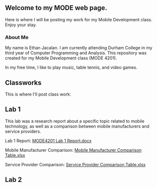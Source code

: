 ## Welcome to my MODE web page.

Here is where I will be posting my work for my Mobile Development class. Enjoy your stay.

### About Me

My name is Ethan Jacalan. I am currently attending Durham College in my third year of Computer Programming and Analysis. This repository was created for my Mobile Development class (MODE 4201).

In my free time, I like to play music, table tennis, and video games.


## Classworks

This is where I'll post class work:

## Lab 1

This lab was a research report about a specific topic related to mobile technology, as well as a comparison between mobile manufacturers and service providers.

Lab 1 Report: [MODE4201 Lab 1 Report.docx](https://github.com/isan150/MODE-Projects/files/7239513/MODE4201.Lab.1.Report.docx)

Mobile Manufacturer Comparison: [Mobile Manufacturer Comparison Table.xlsx](https://github.com/isan150/MODE-Projects/files/7239514/Mobile.Manufacturer.Comparison.Table.xlsx)

Service Provider Comparison: [Service Provider Comparison Table.xlsx](https://github.com/isan150/MODE-Projects/files/7239516/Service.Provider.Comparison.Table.xlsx)


## Lab 2
